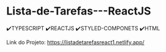 # Lista-de-Tarefas---ReactJS

✔️TYPESCRIPT
✔️REACTJS
✔️STYLED-COMPONETS
✔️HTML

Link do Projeto: https://listadetarefasreact1.netlify.app/
